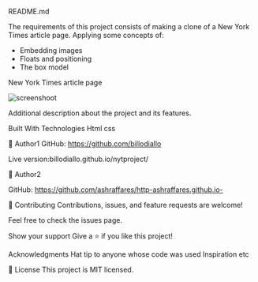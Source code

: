 README.md                    

The requirements of this project consists of making a clone of a New York Times article page. Applying some concepts of:

- Embedding images
- Floats and positioning
- The box model


New York Times article page

![screenshoot](https://user-images.githubusercontent.com/11162987/104711856-eeb8c580-5732-11eb-9a2a-abc0f846c7a2.PNG)



Additional description about the project and its features.

Built With Technologies Html css

👤 Author1
GitHub: https://github.com/billodiallo

Live version:billodiallo.github.io/nytproject/

👤 Author2

GitHub: https://github.com/ashraffares/http-ashraffares.github.io-

🤝 Contributing Contributions, issues, and feature requests are welcome!

Feel free to check the issues page.

Show your support Give a ⭐️ if you like this project!

Acknowledgments Hat tip to anyone whose code was used Inspiration etc

📝 License This project is MIT licensed.